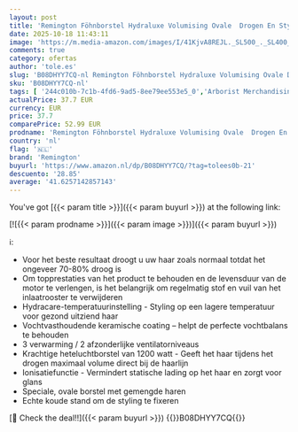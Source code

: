 ```yaml
---
layout: post
title: 'Remington Föhnborstel Hydraluxe Volumising Ovale  Drogen En Stylen  2-in-1-Tool  1200 Watt  Heteluchtborstel  Ionisch Voor Pluisvrij Resultaat  AS8901'
date: 2025-10-18 11:43:11
image: 'https://m.media-amazon.com/images/I/41KjvA8REJL._SL500_._SL400_.jpg'
comments: true
category: ofertas
author: 'tole.es'
slug: 'B08DHYY7CQ-nl Remington Föhnborstel Hydraluxe Volumising Ovale Drogen En...'
sku: 'B08DHYY7CQ-nl'
tags: [ '244c010b-7c1b-4fd6-9ad5-8ee79ee553e5_0','Arborist Merchandising Root','Beauty','Beauty & persoonlijke verzorging','Haarverzorging','Heteluchtborstels','Persoonlijke Verzorgingsapparaten','Self Service','Special Features Stores','Stylinginstrumenten voor haar','remington','🇳🇱', ]
actualPrice: 37.7 EUR
currency: EUR
price: 37.7
comparePrice: 52.99 EUR
prodname: 'Remington Föhnborstel Hydraluxe Volumising Ovale  Drogen En Stylen  2-in-1-Tool  1200 Watt  Heteluchtborstel  Ionisch Voor Pluisvrij Resultaat  AS8901'
country: 'nl'
flag: '🇳🇱'
brand: 'Remington'
buyurl: 'https://www.amazon.nl/dp/B08DHYY7CQ/?tag=tolees0b-21'
descuento: '28.85'
average: '41.6257142857143'
---
```


You've got [{{< param title >}}]({{< param buyurl >}}) at the following link:

[![{{< param prodname >}}]({{< param image >}})]({{< param buyurl >}})

ℹ️:

- Voor het beste resultaat droogt u uw haar zoals normaal totdat het ongeveer 70-80% droog is
- Om topprestaties van het product te behouden en de levensduur van de motor te verlengen, is het belangrijk om regelmatig stof en vuil van het inlaatrooster te verwijderen
- Hydracare-temperatuurinstelling - Styling op een lagere temperatuur voor gezond uitziend haar
- Vochtvasthoudende keramische coating – helpt de perfecte vochtbalans te behouden
- 3 verwarming / 2 afzonderlijke ventilatorniveaus
- Krachtige heteluchtborstel van 1200 watt - Geeft het haar tijdens het drogen maximaal volume direct bij de haarlijn
- Ionisatiefunctie - Vermindert statische lading op het haar en zorgt voor glans
- Speciale, ovale borstel met gemengde haren
- Echte koude stand om de styling te fixeren

[🛒 Check the deal!!]({{< param buyurl >}})
{{<world>}}B08DHYY7CQ{{</world>}}

